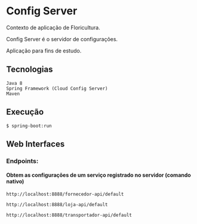 # Config Server

Contexto de aplicação de Floricultura.

Config Server é o servidor de configurações.

Aplicação para fins de estudo.

## Tecnologias
    Java 8
    Spring Framework (Cloud Config Server)
	Maven

## Execução
    $ spring-boot:run

## Web Interfaces

### Endpoints:
#### Obtem as configurações de um serviço registrado no servidor  (comando nativo)
	
	http://localhost:8888/fornecedor-api/default

	http://localhost:8888/loja-api/default

	http://localhost:8888/transportador-api/default